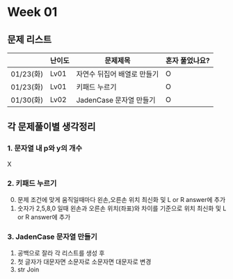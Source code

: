# Week 01

## 문제 리스트

|          | 난이도  | 문제제목              | 혼자 풀었나요? |
|----------|------|-------------------|----------|
| 01/23(화) | Lv01 | 자연수 뒤집어 배열로 만들기   | O        |
| 01/23(화) | Lv01 | 키패드 누르기           | O        |
| 01/30(화) | Lv02 | JadenCase 문자열 만들기 | O        |





## 각 문제풀이별 생각정리
### 1. 문자열 내 p와 y의 개수
X
### 2. 키패드 누르기
0. 문제 조건에 맞게 움직일때마다 왼손,오른손 위치 최신화 및 L or R answer에 추가
1. 숫자가 2,5,8,0 일때 왼손과 오른손 위치(좌표)와 차이를 기준으로 위치 최신화 및 L or R answer에 추가

### 3. JadenCase 문자열 만들기
1. 공백으로 잘라 각 리스트를 생성 후 
2. 첫 글자가 대문자면 소문자로 소문자면 대문자로 변경
3. str Join

